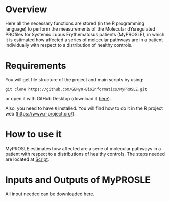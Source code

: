 # Overview
Here all the necessary functions are stored (in the R programming language) to perform the measurements of the Molecular dYsregulated  PROfiles for Systemic Lupus Erythematosus patients (MyPROSLE), in which it is estimated how affected a series of molecular pathways are in a patient individually with respect to a distribution of healthy controls.

# Requirements
You will get file structure of the project and main scripts by using:

```
git clone https://github.com/GENyO-BioInformatics/MyPROSLE.git
```

or open it with GitHub Desktop (download it [here](https://desktop.github.com/)).

Also, you need to have ```R``` installed. You will find how to do it in the R project web (https://www.r-project.org/).


# How to use it

MyPROSLE estimates how affected are a serie of molecular pathways in a patient with respect to a distributions of healthy controls. The steps needed are located at [Script](/Script).


# Inputs and Outputs of MyPROSLE

All input needed can be downloaded [here](https://drive.google.com/file/d/1mZP6ydsXBEnupQidgp9Ln5tHlWmxXBsg/view?usp=sharing).
